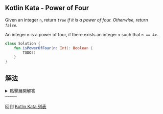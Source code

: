 ## Kotlin Kata - Power of Four

Given an integer `n`, return _`true` if it is a power of four. Otherwise, return `false`_.

An integer `n` is a power of four, if there exists an integer `x` such that `n == 4x`.

```kotlin
class Solution {
    fun isPowerOfFour(n: Int): Boolean {
        TODO()
    }
}
```
## 解法
<details>
  <summary>點擊展開解答</summary>

由於 4 不是質數，不能使用 [Power of Three](power-of-three.md) 時的解法

我們改利用 `log()` 的特性

如果某個數字是 4 的冪次

那麼他的 `log()` 一定會是整數

------

利用 `kotlin.math`

可以很快速的實現上述的邏輯

```kotlin
import kotlin.math.ceil
import kotlin.math.floor
import kotlin.math.log

class Solution {
    fun isPowerOfFour(n: Int): Boolean {
        if (n <= 0) {
            return false
        }
        return (floor(log(n.toDouble(), 4.0)) == ceil(log(n.toDouble(), 4.0)))
    }
}
```
</details>
------

回到 [Kotlin Kata 列表](index.md)
